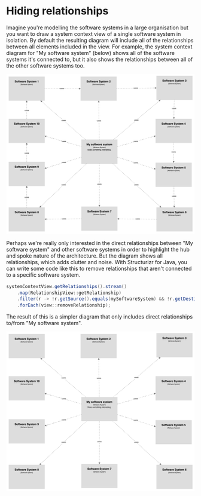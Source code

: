 # Hiding relationships

Imagine you're modelling the software systems in a large organisation but you want to draw a system context view of a single software system in isolation. By default the resulting diagram will include all of the relationships between all elements included in the view. For example, the system context diagram for "My software system" (below) shows all of the software systems it's connected to, but it also shows the relationships between all of the other software systems too.

![All relationships](images/hiding-relationships-1.png)

Perhaps we're really only interested in the direct relationships between "My software system" and other software systems in order to highlight the hub and spoke nature of the architecture. But the diagram shows all relationships, which adds clutter and noise. With Structurizr for Java, you can write some code like this to remove relationships that aren't connected to a specific software system.

```java
systemContextView.getRelationships().stream()
    .map(RelationshipView::getRelationship)
    .filter(r -> !r.getSource().equals(mySoftwareSystem) && !r.getDestination().equals(mySoftwareSystem))
    .forEach(view::removeRelationship);
```

The result of this is a simpler diagram that only includes direct relationships to/from "My software system".

![Hiding some relationships](images/hiding-relationships-2.png)